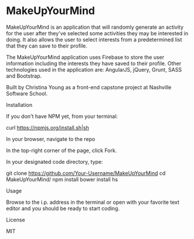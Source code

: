 # MakeUpYourMind
MakeUpYourMind is an application that will randomly generate an activity for the user after they've selected some activities they may be interested in doing.  It also allows the user to select interests from a predetermined list that they can save to their profile.

The MakeUpYourMind application uses Firebase to store the user information including the interests they have saved to their profile. Other technologies used in the application are: AngularJS, jQuery, Grunt, SASS and Bootstrap.

Built by Christina Young as a front-end capstone project at Nashville Software School.

Installation

If you don't have NPM yet, from your terminal:

curl https://npmjs.org/install.sh|sh

In your browser, navigate to the repo

In the top-right corner of the page, click Fork.

In your designated code directory, type:

git clone https://github.com/Your-Username/MakeUpYourMind
cd MakeUpYourMind/
npm install
bower install
hs

Usage

Browse to the i.p. address in the terminal or open with your favorite text editor and you should be ready to start coding.

License

MIT


